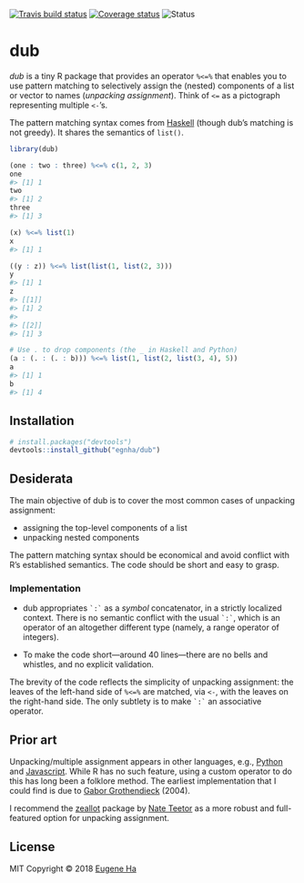 
<!-- README.md is generated from README.Rmd. Please edit that file -->

[![Travis build
status](https://travis-ci.org/egnha/dub.svg?branch=master)](https://travis-ci.org/egnha/dub)
[![Coverage
status](https://codecov.io/gh/egnha/dub/branch/master/graph/badge.svg)](https://codecov.io/github/egnha/dub?branch=master)
![Status](https://img.shields.io/badge/status-experimental-blue.svg)

# dub

*dub* is a tiny R package that provides an operator `%<=%` that enables
you to use pattern matching to selectively assign the (nested)
components of a list or vector to names (*unpacking assignment*). Think
of `<=` as a pictograph representing multiple `<-`’s.

The pattern matching syntax comes from
[Haskell](https://en.wikibooks.org/wiki/Haskell/Pattern_matching)
(though dub’s matching is not greedy). It shares the semantics of
`list()`.

``` r
library(dub)

(one : two : three) %<=% c(1, 2, 3)
one
#> [1] 1
two
#> [1] 2
three
#> [1] 3

(x) %<=% list(1)
x
#> [1] 1

((y : z)) %<=% list(list(1, list(2, 3)))
y
#> [1] 1
z
#> [[1]]
#> [1] 2
#> 
#> [[2]]
#> [1] 3

# Use . to drop components (the _ in Haskell and Python)
(a : (. : (. : b))) %<=% list(1, list(2, list(3, 4), 5))
a
#> [1] 1
b
#> [1] 4
```

## Installation

``` r
# install.packages("devtools")
devtools::install_github("egnha/dub")
```

## Desiderata

The main objective of dub is to cover the most common cases of unpacking
assignment:

  - assigning the top-level components of a list
  - unpacking nested components

The pattern matching syntax should be economical and avoid conflict with
R’s established semantics. The code should be short and easy to grasp.

### Implementation

  - dub appropriates `` `:` `` as a *symbol* concatenator, in a strictly
    localized context. There is no semantic conflict with the usual
    `` `:` ``, which is an operator of an altogether different type
    (namely, a range operator of integers).

  - To make the code short—around 40 lines—there are no bells and
    whistles, and no explicit validation.

The brevity of the code reflects the simplicity of unpacking assignment:
the leaves of the left-hand side of `%<=%` are matched, via `<-`, with
the leaves on the right-hand side. The only subtlety is to make
`` `:` `` an associative operator.

## Prior art

Unpacking/multiple assignment appears in other languages, e.g.,
[Python](https://docs.python.org/3/tutorial/datastructures.html#tuples-and-sequences)
and
[Javascript](https://developer.mozilla.org/en-US/docs/Web/JavaScript/Reference/Operators/Destructuring_assignment).
While R has no such feature, using a custom operator to do this has long
been a folklore method. The earliest implementation that I could find is
due to [Gabor
Grothendieck](https://stat.ethz.ch/pipermail/r-help/2004-June/053343.html)
(2004).

I recommend the [zeallot](https://github.com/nteetor/zeallot) package by
[Nate Teetor](https://github.com/nteetor) as a more robust and
full-featured option for unpacking assignment.

## License

MIT Copyright © 2018 [Eugene Ha](https://github.com/egnha)
